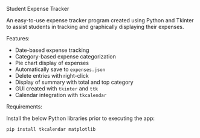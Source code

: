 Student Expense Tracker

An easy-to-use expense tracker program created using Python and Tkinter to assist students in tracking and graphically displaying their expenses.

Features:

- Date-based expense tracking
- Category-based expense categorization
- Pie chart display of expenses
- Automatically save to `expenses.json`
- Delete entries with right-click
- Display of summary with total and top category
- GUI created with `tkinter` and `ttk`
- Calendar integration with `tkcalendar`

Requirements:

Install the below Python libraries prior to executing the app:

```bash
pip install tkcalendar matplotlib
```
